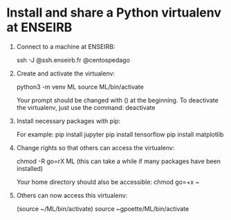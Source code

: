 # Install and share a Python virtualenv at ENSEIRB

1. Connect to a machine at ENSEIRB:

    ssh -J <login>@ssh.enseirb.fr <login>@centospedago

2. Create and activate the virtualenv:

    python3 -m venv ML
    source ML/bin/activate
 
    Your prompt should be changed with (<nom>) at the beginning.
    To deactivate the virtualenv, just use the command: deactivate

3. Install necessary packages with pip:

    For example:
    pip install jupyter
    pip install tensorflow
    pip install matplotlib

4. Change rights so that others can access the virtualenv:

    chmod -R go=rX ML
    (this can take a while if many packages have been installed)

    Your home directory should also be accessible:
    chmod go=+x ~

5. Others can now access this virtualenv:

    (source ~<login>/ML/bin/activate)
    source ~gpoette/ML/bin/activate
